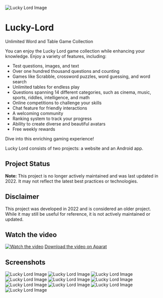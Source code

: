 ![Lucky Lord Image](https://github.com/Meysam-Arab/Lucky-Lord/blob/main/images/Untitled.png)

# Lucky-Lord
Unlimited Word and Table Game Collection

You can enjoy the Lucky Lord game collection while enhancing your knowledge. Enjoy a variety of features, including:

- Test questions, images, and text  
- Over one hundred thousand questions and counting  
- Games like Scrabble, crossword puzzles, word guessing, and word search  
- Unlimited tables for endless play  
- Questions spanning 14 different categories, such as cinema, music, sports, riddles, intelligence, and math  
- Online competitions to challenge your skills  
- Chat feature for friendly interactions  
- A welcoming community  
- Ranking system to track your progress  
- Ability to create diverse and beautiful avatars  
- Free weekly rewards  

Dive into this enriching gaming experience!

Lucky Lord consists of two projects: a website and an Android app.

## Project Status
**Note:** This project is no longer actively maintained and was last updated in 2022. It may not reflect the latest best practices or technologies.

## Disclaimer
This project was developed in 2022 and is considered an older project. While it may still be useful for reference, it is not actively maintained or updated.

## Watch the video
[![Watch the video](https://github.com/Meysam-Arab/Lucky-Lord/blob/main/images/Thumbnail.jpeg)](https://meysamarab.com/clips/clip.mp4)
[Download the video on Aparat](https://www.aparat.com/v/l38f8k6)

## Screenshots
![Lucky Lord Image](https://github.com/Meysam-Arab/Lucky-Lord/blob/main/images/ir.fardan7eghlim.luckylord8.jpg)
![Lucky Lord Image](https://github.com/Meysam-Arab/Lucky-Lord/blob/main/images/ir.fardan7eghlim.luckylord6.jpg)
![Lucky Lord Image](https://github.com/Meysam-Arab/Lucky-Lord/blob/main/images/ir.fardan7eghlim.luckylord7.jpg)
![Lucky Lord Image](https://github.com/Meysam-Arab/Lucky-Lord/blob/main/images/ir.fardan7eghlim.luckylord9.jpg)
![Lucky Lord Image](https://github.com/Meysam-Arab/Lucky-Lord/blob/main/images/ir.fardan7eghlim.luckylord10.jpg)
![Lucky Lord Image](https://github.com/Meysam-Arab/Lucky-Lord/blob/main/images/ir.fardan7eghlim.luckylord11.jpg)
![Lucky Lord Image](https://github.com/Meysam-Arab/Lucky-Lord/blob/main/images/ir.fardan7eghlim.luckylord12.jpg)
![Lucky Lord Image](https://github.com/Meysam-Arab/Lucky-Lord/blob/main/images/ir.fardan7eghlim.luckylord13.jpg)
![Lucky Lord Image](https://github.com/Meysam-Arab/Lucky-Lord/blob/main/images/ir.fardan7eghlim.luckylord14.jpg)
![Lucky Lord Image](https://github.com/Meysam-Arab/Lucky-Lord/blob/main/images/ir.fardan7eghlim.luckylord15.jpg)
